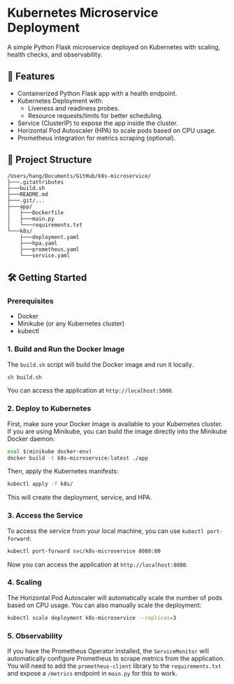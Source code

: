 # Kubernetes Microservice Deployment

A simple Python Flask microservice deployed on Kubernetes with scaling, health checks, and observability.

## 🚀 Features
- Containerized Python Flask app with a health endpoint.
- Kubernetes Deployment with:
  - Liveness and readiness probes.
  - Resource requests/limits for better scheduling.
- Service (ClusterIP) to expose the app inside the cluster.
- Horizontal Pod Autoscaler (HPA) to scale pods based on CPU usage.
- Prometheus integration for metrics scraping (optional).

## 📂 Project Structure

```
/Users/hang/Documents/GitHub/k8s-microservice/
├───.gitattributes
├───build.sh
├───README.md
├───.git/...
├───app/
│   ├───Dockerfile
│   ├───main.py
│   └───requirements.txt
└───k8s/
    ├───deployment.yaml
    ├───hpa.yaml
    ├───prometheus.yaml
    └───service.yaml
```

## 🛠️ Getting Started

### Prerequisites

- Docker
- Minikube (or any Kubernetes cluster)
- kubectl

### 1. Build and Run the Docker Image

The `build.sh` script will build the Docker image and run it locally.

```bash
sh build.sh
```

You can access the application at `http://localhost:5000`.

### 2. Deploy to Kubernetes

First, make sure your Docker image is available to your Kubernetes cluster. If you are using Minikube, you can build the image directly into the Minikube Docker daemon:

```bash
eval $(minikube docker-env)
docker build -t k8s-microservice:latest ./app
```

Then, apply the Kubernetes manifests:

```bash
kubectl apply -f k8s/
```

This will create the deployment, service, and HPA.

### 3. Access the Service

To access the service from your local machine, you can use `kubectl port-forward`:

```bash
kubectl port-forward svc/k8s-microservice 8080:80
```

Now you can access the application at `http://localhost:8080`.

### 4. Scaling

The Horizontal Pod Autoscaler will automatically scale the number of pods based on CPU usage. You can also manually scale the deployment:

```bash
kubectl scale deployment k8s-microservice --replicas=3
```

### 5. Observability

If you have the Prometheus Operator installed, the `ServiceMonitor` will automatically configure Prometheus to scrape metrics from the application. You will need to add the `prometheus-client` library to the `requirements.txt` and expose a `/metrics` endpoint in `main.py` for this to work.